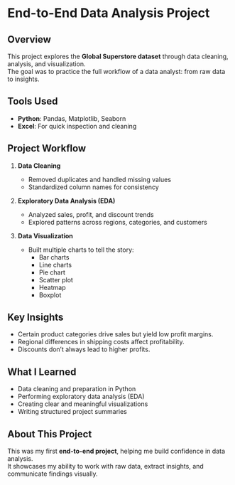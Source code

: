 # End-to-End Data Analysis Project

## Overview
This project explores the **Global Superstore dataset** through data cleaning, analysis, and visualization.  
The goal was to practice the full workflow of a data analyst: from raw data to insights.  

##  Tools Used
- **Python**: Pandas, Matplotlib, Seaborn  
- **Excel**: For quick inspection and cleaning  

## Project Workflow
1. **Data Cleaning**  
   - Removed duplicates and handled missing values  
   - Standardized column names for consistency  

2. **Exploratory Data Analysis (EDA)**  
   - Analyzed sales, profit, and discount trends  
   - Explored patterns across regions, categories, and customers  

3. **Data Visualization**  
   - Built multiple charts to tell the story:  
     - Bar charts  
     - Line charts  
     - Pie chart  
     - Scatter plot  
     - Heatmap  
     - Boxplot  

## Key Insights
- Certain product categories drive sales but yield low profit margins.  
- Regional differences in shipping costs affect profitability.  
- Discounts don’t always lead to higher profits.  

## What I Learned
- Data cleaning and preparation in Python  
- Performing exploratory data analysis (EDA)  
- Creating clear and meaningful visualizations  
- Writing structured project summaries  

## About This Project
This was my first **end-to-end project**, helping me build confidence in data analysis.  
It showcases my ability to work with raw data, extract insights, and communicate findings visually.  

